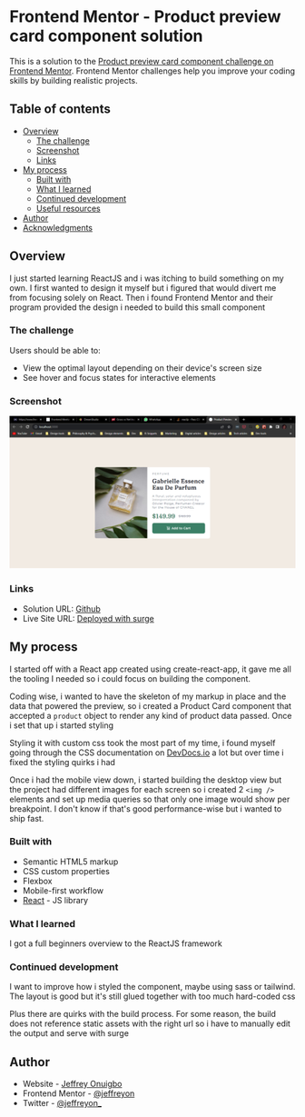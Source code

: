 # Frontend Mentor - Product preview card component solution

This is a solution to the [Product preview card component challenge on Frontend Mentor](https://www.frontendmentor.io/challenges/product-preview-card-component-GO7UmttRfa). Frontend Mentor challenges help you improve your coding skills by building realistic projects.

## Table of contents

-   [Overview](#overview)
    -   [The challenge](#the-challenge)
    -   [Screenshot](#screenshot)
    -   [Links](#links)
-   [My process](#my-process)
    -   [Built with](#built-with)
    -   [What I learned](#what-i-learned)
    -   [Continued development](#continued-development)
    -   [Useful resources](#useful-resources)
-   [Author](#author)
-   [Acknowledgments](#acknowledgments)

## Overview

I just started learning ReactJS and i was itching to build something on my own. I first wanted to design it myself but i figured that would divert me from focusing solely on React. Then i found Frontend Mentor and their program provided the design i needed to build this small component

### The challenge

Users should be able to:

-   View the optimal layout depending on their device's screen size
-   See hover and focus states for interactive elements

### Screenshot

![screenshot.png](./screenshot.png)

### Links

-   Solution URL: [Github](https://your-solution-url.com)
-   Live Site URL: [Deployed with surge](https://product-card-react.surge.sh/)

## My process

I started off with a React app created using create-react-app, it gave me all the tooling I needed so i could focus on building the component.

Coding wise, i wanted to have the skeleton of my markup in place and the data that powered the preview, so i created a Product Card component that accepted a `product` object to render any kind of product data passed. Once i set that up i started styling

Styling it with custom css took the most part of my time, i found myself going through the CSS documentation on [DevDocs.io](https://devdocs.io) a lot but over time i fixed the styling quirks i had

Once i had the mobile view down, i started building the desktop view but the project had different images for each screen so i created 2 `<img />` elements and set up media queries so that only one image would show per breakpoint. I don't know if that's good performance-wise but i wanted to ship fast.

### Built with

-   Semantic HTML5 markup
-   CSS custom properties
-   Flexbox
-   Mobile-first workflow
-   [React](https://reactjs.org/) - JS library

### What I learned

I got a full beginners overview to the ReactJS framework

### Continued development

I want to improve how i styled the component, maybe using sass or tailwind. The layout is good but it's still glued together with too much hard-coded css

Plus there are quirks with the build process. For some reason, the build does not reference static assets with the right url so i have to manually edit the output and serve with surge

## Author

-   Website - [Jeffrey Onuigbo](https://www.github.com/Jeffreyon)
-   Frontend Mentor - [@jeffreyon](https://www.frontendmentor.io/profile/Jeffreyon)
-   Twitter - [@jeffreyon\_](https://www.twitter.com/jeffreyon_)
